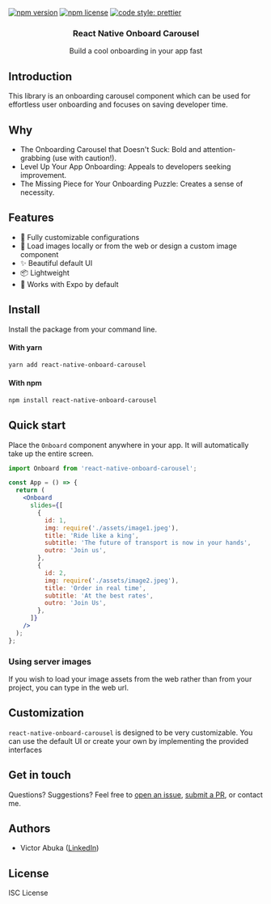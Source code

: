 [![npm version](https://img.shields.io/npm/v/react-native-onboard-carousel)](https://www.npmjs.com/package/react-native-onboard-carousel)
[![npm license](https://img.shields.io/npm/l/react-native-onboard-carousel)](https://www.npmjs.com/package/react-native-onboard-carousel)
[![code style: prettier](https://img.shields.io/badge/code_style-prettier-ff69b4.svg)](https://github.com/prettier/prettier)

<H3 align="center"><strong>React Native Onboard Carousel</strong></H3>
<div align="center">Build a cool onboarding in your app fast</div>

## Introduction

This library is an onboarding carousel component which can be used for effortless user onboarding and focuses on saving developer time.

## Why

- The Onboarding Carousel that Doesn't Suck: Bold and attention-grabbing (use with caution!).
- Level Up Your App Onboarding: Appeals to developers seeking improvement.
- The Missing Piece for Your Onboarding Puzzle: Creates a sense of necessity.

## Features

- 🎨 Fully customizable configurations
- 🔧 Load images locally or from the web or design a custom image component
- ✨ Beautiful default UI
- 📦 Lightweight
- 🚀 Works with Expo by default

## Install

Install the package from your command line.

#### With yarn

```bash
yarn add react-native-onboard-carousel
```

#### With npm

```bash
npm install react-native-onboard-carousel
```

## Quick start

Place the `Onboard` component anywhere in your app. It will automatically take up the entire screen.

```jsx
import Onboard from 'react-native-onboard-carousel';

const App = () => {
  return (
    <Onboard
      slides={[
        {
          id: 1,
          img: require('./assets/image1.jpeg'),
          title: 'Ride like a king',
          subtitle: 'The future of transport is now in your hands',
          outro: 'Join us',
        },
        {
          id: 2,
          img: require('./assets/image2.jpeg'),
          title: 'Order in real time',
          subtitle: 'At the best rates',
          outro: 'Join Us',
        },
      ]}
    />
  );
};
```

### Using server images

If you wish to load your image assets from the web rather than from your project, you can type in the web url.

<!-- ```jsx
img: 'https://me.com/img/cute_cat_pic3266421.png'
``` -->

## Customization

`react-native-onboard-carousel` is designed to be very customizable. You can use the default UI or create your own by implementing the provided interfaces

## Get in touch

Questions? Suggestions? Feel free to [open an issue](https://github.com/Abuka-Victor/react-native-onboard-carousel/issues), [submit a PR](https://github.com/Abuka-Victor/react-native-onboard-carousel/pulls), or contact me.

## Authors

- Victor Abuka ([LinkedIn](https://www.linkedin.com/in/victor-abuka/))

## License

ISC License
